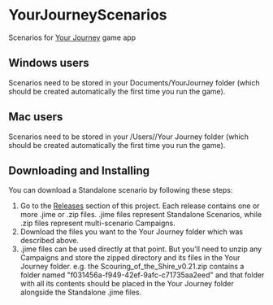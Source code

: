 # YourJourneyScenarios
Scenarios for [Your Journey](https://github.com/TrnsltLife/your-journey) game app

## Windows users
Scenarios need to be stored in your Documents/YourJourney folder (which should be created automatically the first time you run the game).

## Mac users
Scenarios need to be stored in your /Users/<your-user-name>/Your Journey folder (which should be created automatically the first time you run the game).

## Downloading and Installing
You can download a Standalone scenario by following these steps:
1. Go to the [Releases](https://github.com/TrnsltLife/YourJourneyScenarios/releases) section of this project. Each release contains one or more .jime or .zip files. .jime files represent Standalone Scenarios, while .zip files represent multi-scenario Campaigns.
2. Download the files you want to the Your Journey folder which was described above.
3. .jime files can be used directly at that point. But you'll need to unzip any Campaigns and store the zipped directory and its files in the Your Journey folder. e.g. the Scouring_of_the_Shire_v0.21.zip contains a folder named "f031456a-f949-42ef-9afc-c71735aa2eed" and that folder with all its contents should be placed in the Your Journey folder alongside the Standalone .jime files.
